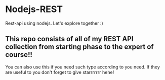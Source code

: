 # Nodejs-REST
Rest-api using nodejs. Let's explore together :)

## This repo consists of all of my REST API collection from starting phase to the expert of course!!
You can also use this if you need such type according to you need. If they are useful to you don't forget to give starrrrrrr hehe!
